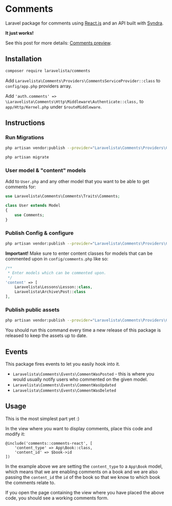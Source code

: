 # Comments

Laravel package for comments using [React.js](https://facebook.github.io/react/) and an API built with [Syndra](https://github.com/laravelista/Syndra).

**It just works!**

See this post for more details: [Comments preview](https://laravelista.com/posts/comments-preview).

## Installation

```bash
composer require laravelista/comments
```

Add `Laravelista\Comments\Providers\CommentsServiceProvider::class` to `config/app.php` providers array.

Add `'auth.comments' => \Laravelista\Comments\Http\Middleware\Authenticate::class,` to `app/Http/Kernel.php` under `$routeMiddleware`.

## Instructions

### Run Migrations

```bash
php artisan vendor:publish --provider="Laravelista\Comments\Providers\CommentsServiceProvider" --tag=migrations

php artisan migrate
```

### User model & "content" models

Add to `User.php` and any other model that you want to be able to get comments for:

```php
use Laravelista\Comments\Comments\Traits\Comments;

class User extends Model
{
    use Comments;
}
```

### Publish Config & configure

```bash
php artisan vendor:publish --provider="Laravelista\Comments\Providers\CommentsServiceProvider" --tag=config
```

**Important!** Make sure to enter content classes for models that can be commented upon in `config/comments.php` like so:

```php
/**
 * Enter models which can be commented upon.
 */
'content' => [
    Laravelista\Lessons\Lesson::class,
    Laravelista\Archive\Post::class
],
```

### Publish public assets

```bash
php artisan vendor:publish --provider="Laravelista\Comments\Providers\CommentsServiceProvider" --tag=public --force
```

You should run this command every time a new release of this package is released to keep the assets up to date.

## Events

This package fires events to let you easily hook into it.

- `Laravelista\Comments\Events\CommentWasPosted` - this is where you would usually notify users who commented on the given model.
- `Laravelista\Comments\Events\CommentWasUpdated`
- `Laravelista\Comments\Events\CommentWasDeleted`

## Usage

This is the most simplest part yet :)

In the view where you want to display comments, place this code and modify it:

```
@include('comments::comments-react', [
    'content_type' => App\Book::class,
    'content_id' => $book->id
])
```

In the example above we are setting the `content_type` to a `App\Book` model, which means that we are enabling comments on a book and we are also passing the `content_id` the `id` of the book so that we know to which book the comments relate to.

If you open the page containing the view where you have placed the above code, you should see a working comments form.
